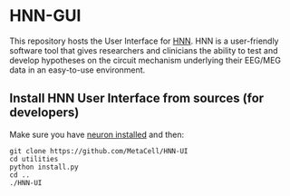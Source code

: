 # HNN-GUI

This repository hosts the User Interface for [HNN](https://hnn.brown.edu/). HNN is a user-friendly software tool that gives researchers and clinicians the ability to test and develop hypotheses on the circuit mechanism underlying their EEG/MEG data in an easy-to-use environment.

## Install HNN User Interface from sources (for developers)

Make sure you have [neuron installed](https://github.com/MetaCell/NetPyNE-UI/wiki/Installing-NEURON-crxd-Version) and then:

```
git clone https://github.com/MetaCell/HNN-UI
cd utilities
python install.py
cd ..
./HNN-UI
```

